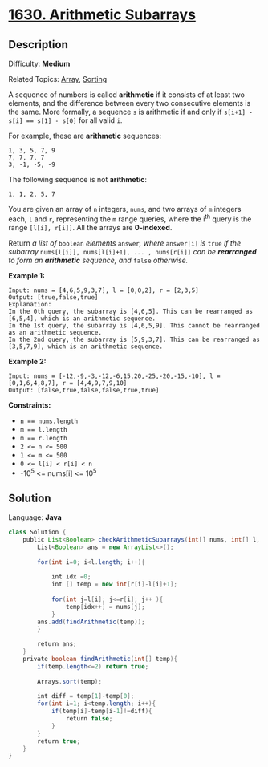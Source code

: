 # [1630\. Arithmetic Subarrays](https://leetcode.com/problems/arithmetic-subarrays/)

## Description

Difficulty: **Medium**  

Related Topics: [Array](https://leetcode.com/tag/array/), [Sorting](https://leetcode.com/tag/sorting/)


A sequence of numbers is called **arithmetic** if it consists of at least two elements, and the difference between every two consecutive elements is the same. More formally, a sequence `s` is arithmetic if and only if `s[i+1] - s[i] == s[1] - s[0]` for all valid `i`.

For example, these are **arithmetic** sequences:

```
1, 3, 5, 7, 9
7, 7, 7, 7
3, -1, -5, -9
```

The following sequence is not **arithmetic**:

```
1, 1, 2, 5, 7
```

You are given an array of `n` integers, `nums`, and two arrays of `m` integers each, `l` and `r`, representing the `m` range queries, where the i<sup>th</sup> query is the range `[l[i], r[i]]`. All the arrays are **0-indexed**.

Return _a list of_ `boolean` _elements_ `answer`_, where_ `answer[i]` _is_ `true` _if the subarray_ `nums[l[i]], nums[l[i]+1], ... , nums[r[i]]` _can be **rearranged** to form an **arithmetic** sequence, and_ `false` _otherwise._

**Example 1:**

```
Input: nums = [4,6,5,9,3,7], l = [0,0,2], r = [2,3,5]
Output: [true,false,true]
Explanation:
In the 0th query, the subarray is [4,6,5]. This can be rearranged as [6,5,4], which is an arithmetic sequence.
In the 1st query, the subarray is [4,6,5,9]. This cannot be rearranged as an arithmetic sequence.
In the 2nd query, the subarray is [5,9,3,7]. This can be rearranged as [3,5,7,9], which is an arithmetic sequence.
```

**Example 2:**

```
Input: nums = [-12,-9,-3,-12,-6,15,20,-25,-20,-15,-10], l = [0,1,6,4,8,7], r = [4,4,9,7,9,10]
Output: [false,true,false,false,true,true]
```

**Constraints:**

*   `n == nums.length`
*   `m == l.length`
*   `m == r.length`
*   `2 <= n <= 500`
*   `1 <= m <= 500`
*   `0 <= l[i] < r[i] < n`
*   -10<sup>5</sup> <= nums[i] <= 10<sup>5</sup>


## Solution

Language: **Java**

```java
class Solution {
    public List<Boolean> checkArithmeticSubarrays(int[] nums, int[] l, int[] r) {
        List<Boolean> ans = new ArrayList<>();
        
        for(int i=0; i<l.length; i++){
            
            int idx =0;
            int [] temp = new int[r[i]-l[i]+1];
            
            for(int j=l[i]; j<=r[i]; j++ ){
                temp[idx++] = nums[j];
            }
        ans.add(findArithmetic(temp));
        }
        
        return ans;
    }
    private boolean findArithmetic(int[] temp){
        if(temp.length<=2) return true;
        
        Arrays.sort(temp);
        
        int diff = temp[1]-temp[0];
        for(int i=1; i<temp.length; i++){
            if(temp[i]-temp[i-1]!=diff){
                return false;
            }
        }
        return true;
    }
}
```
